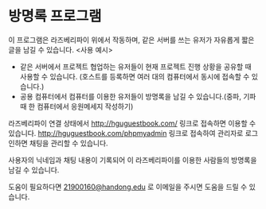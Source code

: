 # 방명록 프로그램

이 프로그램은 라즈베리파이 위에서 작동하며, 같은 서버를 쓰는 유저가 자유롭게 짧은 글을 남길 수 있습니다.
<사용 예시>
 - 같은 서버에서 프로젝트 협업하는 유저들이 현재 프로젝트 진행 상황을 공유할 때 사용할 수 있습니다.
     (호스트를 등록하면 여러 대의 컴퓨터에서 동시에 접속할 수 있습니다.)
 - 공용 컴퓨터에서 컴퓨터를 이용한 유저들이 방명록을 남길 수 있습니다.(중파, 기파 때 한 컴퓨터에서 응원메세지 작성하기)

라즈베리파이 연결 상태에서 http://hguguestbook.com/ 링크로 접속하면 이용할 수 있습니다.
http://hguguestbook.com/phpmyadmin 링크로 접속하여 관리자로 로그인하면 채팅을 관리할 수 있습니다.

사용자의 닉네임과 채팅 내용이 기록되어 이 라즈베리파이를 이용한 사람들의 방명록을 남길 수 있습니다. 

도움이 필요하다면 21900160@handong.edu 로 이메일을 주시면 도움을 드릴 수 있습니다.
